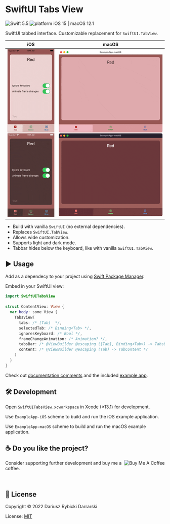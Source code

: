 # SwiftUI Tabs View

![Swift 5.5](https://img.shields.io/badge/swift-5.5-orange.svg)
![platform iOS 15 | macOS 12.1](https://img.shields.io/badge/platform-iOS_15_|_macOS_12-blue.svg)

SwiftUI tabbed interface. Customizable replacement for `SwiftUI.TabView`.

|iOS|macOS|
|:-:|:-:|
|![Example iOS app light mode](Misc/ExampleApp-iOS-light.gif#gh-light-mode-only)![Example iOS app dark mode](Misc/ExampleApp-iOS-dark.gif#gh-dark-mode-only)|![Example macOS app light mode](Misc/ExampleApp-macOS-light.gif#gh-light-mode-only)![Example macOS app dark mode](Misc/ExampleApp-macOS-dark.gif#gh-dark-mode-only)|

- Build with vanilla `SwiftUI` (no external dependencies).
- Replaces `SwiftUI.TabView`.
- Allows wide customization.
- Supports light and dark mode.
- Tabbar hides below the keyboard, like with vanilla `SwiftUI.TabView`.

## ▶️ Usage

Add as a dependecy to your project using [Swift Package Manager](https://www.swift.org/package-manager/).

Embed in your SwiftUI view:

```swift
import SwiftUITabsView

struct ContentView: View {
  var body: some View {
    TabsView(
      tabs: /* [Tab]  */,
      selectedTab: /* Binding<Tab> */,
      ignoresKeyboard: /* Bool */,
      frameChangeAnimation: /* Animation? */,
      tabsBar: /* @ViewBuilder @escaping ([Tab], Binding<Tab>) -> TabsBar */,
      content: /* @ViewBuilder @escaping (Tab) -> TabContent */
    )
  }
}
```

Check out [documentation comments](Sources/SwiftUITabsView/TabsView.swift) and the included [example app](Example/ExampleApp/Example.swift).

## 🛠 Development

Open `SwiftUITabsView.xcworkspace` in Xcode (≥13.1) for development.

Use `ExampleApp-iOS` scheme to build and run the iOS example application.

Use `ExampleApp-macOS` scheme to build and run the macOS example application.

## ☕️ Do you like the project?

<a href="https://www.buymeacoffee.com/darrarski" target="_blank">
  <img src="https://cdn.buymeacoffee.com/buttons/v2/default-yellow.png" alt="Buy Me A Coffee" align="right" height="60"/>
</a>

Consider supporting further development and buy me a coffee.

&nbsp;

## 📄 License

Copyright © 2022 Dariusz Rybicki Darrarski

License: [MIT](LICENSE)